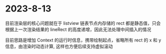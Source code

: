 # 2023-8-13

目前渲染层的核心问题就在于 listview 链表节点内存储的 rect 都是静态值，只会根据上一次渲染结果的 lineRect 的高度递增，因此无法处理中间插入的情况

目前思路是增加 Context 的运行时信息，携带绘制起点，省略所有 rect 的 x 和 y 信息，由渲染时动态计算, 这样也方便后续支持虚拟滚动
